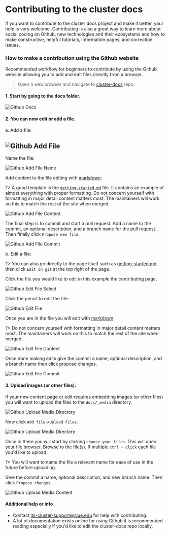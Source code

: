 # Contributing to the cluster docs

If you want to contribute to the cluster docs project and make it better, your help is very welcome. Contributing is also a great way to learn more about social coding on Github, new technologies and their ecosystems and how to make constructive, helpful tutorials, information pages, and correction issues.

### How to make a contribution using the Github website

Recommended workflow for beginners to contribute by using the Github website allowing you to add and edit files directly from a browser.

> Open a web browser and navigate to [cluster-docs](https://github.com/SIUE-ITS/cluster-docs) repo.

#### 1. Start by going to the docs folder.

![Github Docs](_media/github/github_docs.png ':size=900')

#### 2. You can now edit or add a file.
a. Add a file:

![Github Add File](_media/github/github_add_file.png ':size=900')
---
Name the file:

![Github Add File Name](_media/github/github_add_file_name.png ':size=900')

Add content to the file editing with [markdown](https://www.markdownguide.org/basic-syntax/):

?> A good template is the [`getting-started.md`](https://raw.githubusercontent.com/SIUE-ITS/cluster-docs/main/docs/getting-started.md) file. It contains an example of almost everything with proper formatting. Do not concern yourself with formatting in major detail content matters most. The maintainers will work on this to match the rest of the site when merged.

![Github Add File Content](_media/github/github_add_file_content.png ':size=900')

The final step is to commit and start a pull request. Add a name to the commit, an optional description, and a branch name for the pull request. Then finally click `Propose new file`.

![Github Add File Commit](_media/github/github_add_file_commit.png ':size=900')

b. Edit a file:

?> You can also go directly to the page itself such as [getting-started.md](https://docs.hpc.siue.edu/#/getting-started) then click `Edit on git` at the top right of the page.

Click the file you would like to edit in this example the contributing page.

![Github Edit File Select](_media/github/github_edit_file_select.png ':size=900')

Click the pencil to edit the file:

![Github Edit File](_media/github/github_edit_file.png ':size=900')

Once you are in the file you will edit with [markdown](https://www.markdownguide.org/basic-syntax/):

?> Do not concern yourself with formatting in major detail content matters most. The maintainers will work on this to match the rest of the site when merged.

![Github Edit File Content](_media/github/github_edit_file_content.png ':size=900')

Once done making edits give the commit a name, optional description, and a branch name then click propose changes.

![Github Edit File Commit](_media/github/github_edit_file_commit.png)

#### 3. Upload images (or other files).
If your new content page or edit requires embedding images (or other files) you will want to upload the files to the `docs/_media` directory.

![Github Upload Media Directory](_media/github/github_upload_media_directory.png)

Now click `Add file`->`Upload Files`.

![Github Upload Media Directory](_media/github/github_upload_media.png)

Once in there you will start by clicking `choose your files`. This will open your file browser. Browse to the file(s). If multiple `ctrl + click` each file you'd like to upload.

?> You will want to name the file a relevant name for ease of use in the future before uploading.

Give the commit a name, optional description, and new branch name. Then click `Propose changes`.

![Github Upload Media Content](_media/github/github_upload_media_content.png)

#### Additional help or info
- Contact its-cluster-support@siue.edu for help with contributing.
- A lot of documentation exists online for using Github it is recommended reading especially if you'd like to edit the cluster-docs repo locally.
